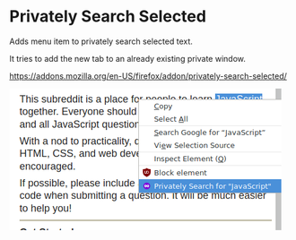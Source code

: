 Privately Search Selected
=========================

Adds menu item to privately search selected text.

It tries to add the new tab to an already existing private window.

https://addons.mozilla.org/en-US/firefox/addon/privately-search-selected/

![example](example.png)
